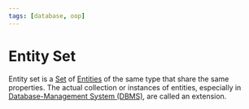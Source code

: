 ```yaml
---
tags: [database, oop]
---
```


# Entity Set

Entity set is a [Set](202204281446.md) of [Entities](202304191954.md) of the
same type that share the same properties. The actual collection or instances of
entities, especially in [Database-Management System (DBMS)](202302101137.md),
are called an extension.
